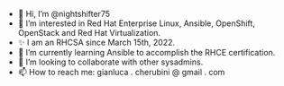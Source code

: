 - 👋 Hi, I’m @nightshifter75
- 👀 I’m interested in Red Hat Enterprise Linux, Ansible, OpenShift, OpenStack and Red Hat Virtualization.
- ✨ I am an RHCSA since March 15th, 2022.
- 🌱 I’m currently learning Ansible to accomplish the RHCE certification.
- 💞️ I’m looking to collaborate with other sysadmins.
- 📫 How to reach me: gianluca . cherubini @ gmail . com

<!---
nightshifter75/nightshifter75 is a ✨ special ✨ repository because its `README.md` (this file) appears on your GitHub profile.
You can click the Preview link to take a look at your changes.
--->
